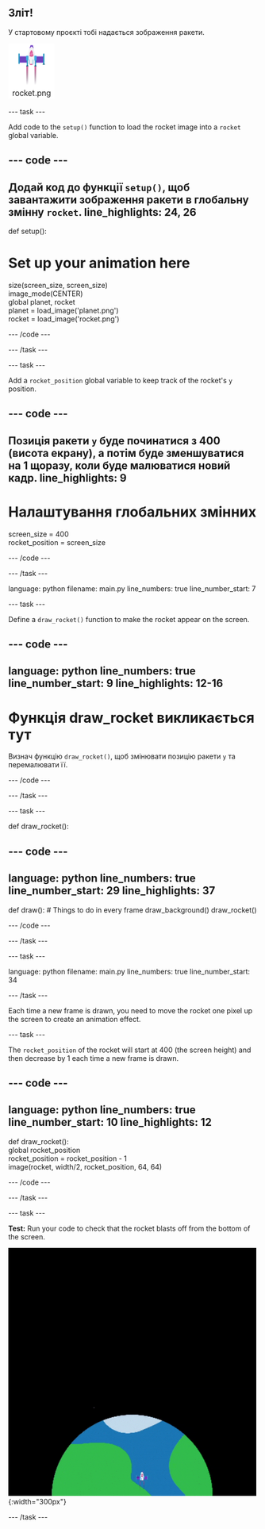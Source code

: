 ## Зліт!

У стартовому проєкті тобі надається зображення ракети.

![Зображення ракети в бібліотеці зображень Trinket.](images/rocket_image.png)

--- task ---

Add code to the `setup()` function to load the rocket image into a `rocket` global variable.

<div class="c-project-code">

--- code ---
---
Додай код до функції `setup()`, щоб завантажити зображення ракети в глобальну змінну `rocket`.
line_highlights: 24, 26
---

def setup():   
# Set up your animation here   
size(screen_size, screen_size)   
image_mode(CENTER)   
global planet, rocket   
planet = load_image('planet.png')    
rocket = load_image('rocket.png')

--- /code ---

--- /task ---

--- task ---

Add a `rocket_position` global variable to keep track of the rocket's `y` position.

--- code ---
---
Позиція ракети `y` буде починатися з 400 (висота екрану), а потім буде зменшуватися на 1 щоразу, коли буде малюватися новий кадр.
line_highlights: 9
---

# Налаштування глобальних змінних
screen_size = 400    
rocket_position = screen_size

--- /code ---

--- /task ---


language: python filename: main.py line_numbers: true line_number_start: 7

--- task ---

Define a `draw_rocket()` function to make the rocket appear on the screen.

--- code ---
---
language: python line_numbers: true line_number_start: 9
line_highlights: 12-16
---

# Функція draw_rocket викликається тут
Визнач функцію `draw_rocket()`, щоб змінювати позицію ракети `y` та перемалювати її.


--- /code ---

--- /task ---

--- task ---

def draw_rocket():

--- code ---
---
language: python line_numbers: true line_number_start: 29
line_highlights: 37
---

def draw(): # Things to do in every frame draw_background() draw_rocket()


--- /code ---

--- /task ---

--- task ---

language: python filename: main.py line_numbers: true line_number_start: 34

--- /task ---


Each time a new frame is drawn, you need to move the rocket one pixel up the screen to create an animation effect.


--- task ---

The `rocket_position` of the rocket will start at 400 (the screen height) and then decrease by 1 each time a new frame is drawn.


--- code ---
---
language: python line_numbers: true line_number_start: 10
line_highlights: 12
---

def draw_rocket():   
global rocket_position     
rocket_position = rocket_position - 1    
image(rocket, width/2, rocket_position, 64, 64)

--- /code ---

--- /task ---


--- task ---

**Test:** Run your code to check that the rocket blasts off from the bottom of the screen.


![A rocket flying at a steady speed from the bottom to the top of the screen.](images/fly.gif){:width="300px"}

--- /task ---

